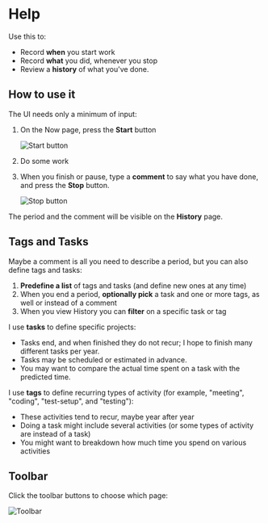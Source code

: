 # Help

Use this to:

- Record **when** you start work
- Record **what** you did, whenever you stop
- Review a **history** of what you've done.

## How to use it

The UI needs only a minimum of input:

1. On the Now page, press the **Start** button

   ![Start button](start)

1. Do some work
1. When you finish or pause, type a **comment** to say what you have done, and press the **Stop** button.

   ![Stop button](stop)

The period and the comment will be visible on the **History** page.

## Tags and Tasks

Maybe a comment is all you need to describe a period, but you can also define tags and tasks:

1. **Predefine a list** of tags and tasks (and define new ones at any time)
2. When you end a period, **optionally pick** a task and one or more tags, as well or instead of a comment
3. When you view History you can **filter** on a specific task or tag

I use **tasks** to define specific projects:

- Tasks end, and when finished they do not recur; I hope to finish many different tasks per year.
- Tasks may be scheduled or estimated in advance.
- You may want to compare the actual time spent on a task with the predicted time.

I use **tags** to define recurring types of activity (for example, "meeting", "coding", "test-setup", and "testing"):

- These activities tend to recur, maybe year after year
- Doing a task might include several activities (or some types of activity are instead of a task)
- You might want to breakdown how much time you spend on various activities

## Toolbar

Click the toolbar buttons to choose which page:

![Toolbar](toolbar)
